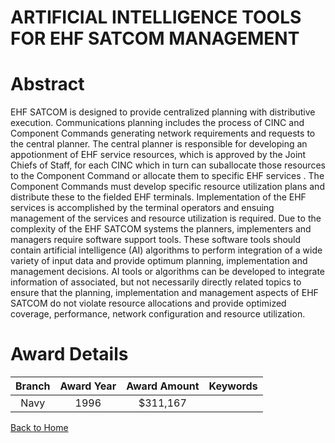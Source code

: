 
ARTIFICIAL INTELLIGENCE TOOLS FOR EHF SATCOM MANAGEMENT
=======================================================

# Abstract


EHF SATCOM is designed to provide centralized planning with distributive execution. Communications planning includes the process of CINC and Component Commands generating network requirements and requests to the central planner. The central planner is responsible for developing an appotionment of EHF service resources, which is approved by the Joint Chiefs of Staff, for each CINC which in turn can suballocate those resources to the Component Command or allocate them to specific EHF services . The Component Commands must develop specific resource utilization plans and distribute these to the fielded EHF terminals. Implementation of the EHF services is accomplished by the terminal operators and ensuing management of the services and resource utilization is required. Due to the complexity of the EHF SATCOM systems the planners, implementers and managers require software support tools. These software tools should contain artificial intelligence (AI) algorithms to perform integration of a wide variety of input data and provide optimum planning, implementation and management decisions. AI tools or algorithms can be developed to integrate information of associated, but not necessarily directly related topics to ensure that the planning, implementation and management aspects of EHF SATCOM do not violate resource allocations and provide optimized coverage, performance, network configuration and resource utilization.  

# Award Details

|Branch|Award Year|Award Amount|Keywords|
| :---: | :---: | :---: | :---: |
|Navy|1996|$311,167||
  
  


[Back to Home](https://github.com/chrischow/dod_sbir_awards/Reports/CC/#668)